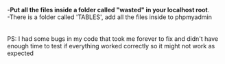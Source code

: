 -<b>Put all the files inside a folder called "wasted" in your localhost root</b>.<br>
-There is a folder called 'TABLES', add all the files inside to phpmyadmin<br>
<br><br>
PS: I had some bugs in my code that took me forever to fix and didn't have enough time to test if everything worked correctly so it might not work as expected
